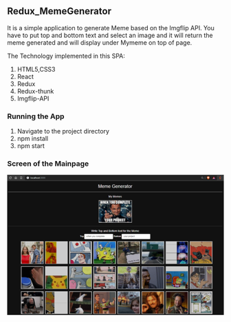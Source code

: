 ## Redux_MemeGenerator
It is a simple application to generate Meme based on the Imgflip API. You have to put top and bottom text and select an image and it will return the meme generated and will display under Mymeme on top of page.

The Technology implemented in this SPA:
1. HTML5,CSS3
2. React
3. Redux
4. Redux-thunk
5. Imgflip-API

### Running the App

1. Navigate to the project directory
2. npm install
3. npm start

### Screen of the Mainpage
![Screen of the Mainpage](https://raw.githubusercontent.com/prabhjotsumman/Redux_MemeGenerator/master/screenshots/mainpage.PNG)

